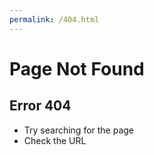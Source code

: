 ```yaml
---
permalink: /404.html
---
```


# Page Not Found
## Error 404

 * Try searching for the page
 * Check the URL
